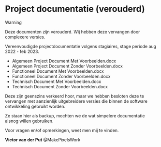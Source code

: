 # Project documentatie (verouderd)

> [!WARNING]  
> Deze documenten zijn verouderd. Wij hebben deze vervangen door complexere versies.

Vereenvoudigde projectdocumentatie volgens stagiaires, stage periode aug 2022 - feb 2023.

- Algemeen Project Document Met Voorbeelden.docx
- Algemeen Project Document Zonder Voorbeelden.docx
- Functioneel Document Met Voorbeelden.docx
- Functioneel Document Zonder Voorbeelden.docx
- Technisch Document Met Voorbeelden.docx
- Technisch Document Zonder Voorbeelden.docx

Deze zijn geenszins verkeerd hoor, maar we hebben besloten deze te vervangen met aanzienlijk uitgebreidere versies die binnen de software ontwikkeling gebruikt worden.

Ze staan hier als backup, mochten we de wat simpelere documentatie alsnog willen gebruiken.

Voor vragen en/of opmerkingen, weet men mij te vinden.

<strong>Victor van der Put</strong>
@MakePixelsWork